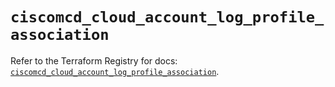 # `ciscomcd_cloud_account_log_profile_association`

Refer to the Terraform Registry for docs: [`ciscomcd_cloud_account_log_profile_association`](https://registry.terraform.io/providers/ciscodevnet/ciscomcd/25.9.1/docs/resources/cloud_account_log_profile_association).

